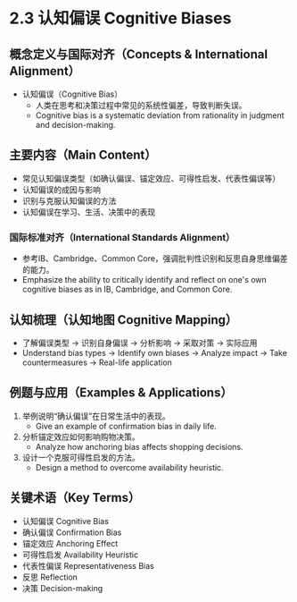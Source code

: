 # 2.3 认知偏误 Cognitive Biases

## 概念定义与国际对齐（Concepts & International Alignment）

- 认知偏误（Cognitive Bias）
  - 人类在思考和决策过程中常见的系统性偏差，导致判断失误。
  - Cognitive bias is a systematic deviation from rationality in judgment and decision-making.

## 主要内容（Main Content）

- 常见认知偏误类型（如确认偏误、锚定效应、可得性启发、代表性偏误等）
- 认知偏误的成因与影响
- 识别与克服认知偏误的方法
- 认知偏误在学习、生活、决策中的表现

### 国际标准对齐（International Standards Alignment）

- 参考IB、Cambridge、Common Core，强调批判性识别和反思自身思维偏差的能力。
- Emphasize the ability to critically identify and reflect on one's own cognitive biases as in IB, Cambridge, and Common Core.

## 认知梳理（认知地图 Cognitive Mapping）

- 了解偏误类型 → 识别自身偏误 → 分析影响 → 采取对策 → 实际应用
- Understand bias types → Identify own biases → Analyze impact → Take countermeasures → Real-life application

## 例题与应用（Examples & Applications）

1. 举例说明“确认偏误”在日常生活中的表现。
   - Give an example of confirmation bias in daily life.
2. 分析锚定效应如何影响购物决策。
   - Analyze how anchoring bias affects shopping decisions.
3. 设计一个克服可得性启发的方法。
   - Design a method to overcome availability heuristic.

## 关键术语（Key Terms）

- 认知偏误 Cognitive Bias
- 确认偏误 Confirmation Bias
- 锚定效应 Anchoring Effect
- 可得性启发 Availability Heuristic
- 代表性偏误 Representativeness Bias
- 反思 Reflection
- 决策 Decision-making
